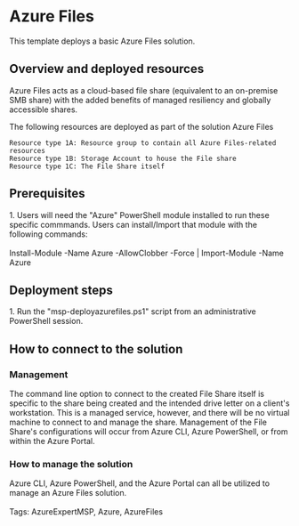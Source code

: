 <h1 class="large"><b>Azure Files</b></h1>

This template deploys a basic Azure Files solution.

<h2 class="small"><b>Overview and deployed resources</b></h2>

Azure Files acts as a cloud-based file share (equivalent to an on-premise SMB share) with the added benefits of managed resiliency and globally accessible shares.

The following resources are deployed as part of the solution
Azure Files

    Resource type 1A: Resource group to contain all Azure Files-related resources
    Resource type 1B: Storage Account to house the File share
    Resource type 1C: The File Share itself

<h2><b>Prerequisites</b></h2>
1. Users will need the "Azure" PowerShell module installed to run these specific commmands. Users can install/Import that module with the following commands:
<br></br>
Install-Module -Name Azure -AllowClobber -Force | Import-Module -Name Azure

<h2><b>Deployment steps</b></h2>

<body>
1. Run the "msp-deployazurefiles.ps1" script from an administrative PowerShell session.
</body>
<h2 class="small"><b>How to connect to the solution</b></h2>
<h3 class="smaller"<b>Management</b></h3>

The command line option to connect to the created File Share itself is specific to the share being created and the intended drive letter on a client's workstation. This is a managed service, however, and there will be no virtual machine to connect to and manage the share. Management of the File Share's configurations will occur from Azure CLI, Azure PowerShell, or from within the Azure Portal.

<h3><b>How to manage the solution</b></h3>
Azure CLI, Azure PowerShell, and the Azure Portal can all be utilized to manage an Azure Files solution.
<br></br>
Tags: AzureExpertMSP, Azure, AzureFiles
